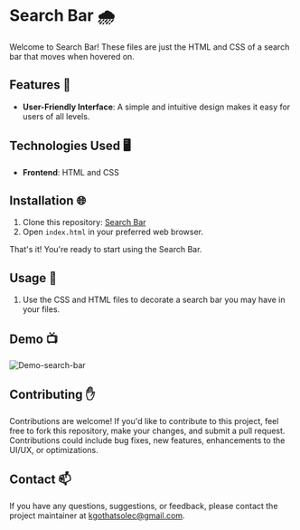 # Search Bar 🌧️

Welcome to Search Bar! These files are just the HTML and CSS of a search bar that moves when hovered on.

## Features 📠

- **User-Friendly Interface**: A simple and intuitive design makes it easy for users of all levels. 

## Technologies Used 🖥️

- **Frontend**: HTML and CSS

## Installation 🌐
1. Clone this repository: [Search Bar](https://github.com/KayGee07/Search-Bar)
2. Open `index.html` in your preferred web browser.

That's it! You're ready to start using the Search Bar.

## Usage 📱

1. Use the CSS and HTML files to decorate a search bar you may have in your files.

## Demo 📺

![Demo-search-bar](https://github.com/KayGee07/Search-Bar/assets/157802063/878b34be-115e-438e-bd57-15b6e89fdf45)

## Contributing ✋

Contributions are welcome! If you'd like to contribute to this project, feel free to fork this repository, make your changes, and submit a pull request. Contributions could include bug fixes, new features, enhancements to the UI/UX, or optimizations.

## Contact 📫

If you have any questions, suggestions, or feedback, please contact the project maintainer at kgothatsolec@gmail.com.
